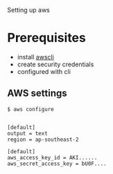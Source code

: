 Setting up aws

# Prerequisites

* install [awscli](https://aws.amazon.com/cli/)
* create security credentials
* configured with cli


## AWS settings

```
$ aws configure


```

```.aws/config
[default]
output = text
region = ap-southeast-2
```

```.aws/credentials
[default]
aws_access_key_id = AKI......
aws_secret_access_key = bU0F....
```
